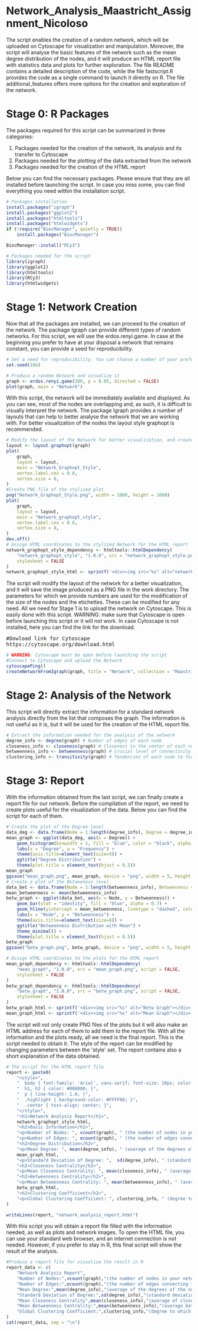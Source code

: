 # Network_Analysis_Maastricht_Assignment_Nicoloso
The script enables the creation of a random network, which will be uploaded on Cytoscape for visualization and manipulation. Moreover, the script will analyse the basic features of the network such as the mean degree distribution of the nodes, and it will produce an HTML report file with statistics data and plots for further exploration. The file README contains a detailed description of the code, while the file fastscript.R provides the code as a single command to launch it directly on R. The file additional_features offers more options for the creation and exploration of the network.

# Stage 0: R Packages
The packages required for this script can be summarized in three categories:

1) Packages needed for the creation of the network, its analysis and its transfer to Cytoscape
2) Packages needed for the plotting of the data extracted from the network
3) Packages needed for the creation of the HTML report

Below you can find the necessary packages. Please ensure that they are all installed before launching the script. In case you miss some, you can find everything you need within the installation script.

```R
# Packages installation
install.packages("igraph")
install.packages("ggplot2")
install.packages("htmltools")
install.packages("htmlwidgets")
if (!require("BiocManager", quietly = TRUE))
    install.packages("BiocManager")

BiocManager::install("RCy3")
```
```R
# Packages needed for the script
library(igraph)
library(ggplot2)
library(htmltools)
library(RCy3)
library(htmlwidgets)
```

# Stage 1: Network Creation
Now that all the packages are installed, we can proceed to the creation of the network. The package Igraph can provide different types of random networks. For this script, we will use the erdos.renyi.game. In case at the beginning you prefer to have at your disposal a network that remains constant, you can provide a seed for reproducibility.
```R
# Set a seed for reproducibility. You can choose a number of your preference
set.seed(106)
```
```R
# Produce a random Network and visualize it
graph <- erdos.renyi.game(200, p = 0.05, directed = FALSE)
plot(graph, main = "Network")
```

With this script, the network will be immediately available and displayed. As you can see, most of the nodes are overlapping and, as such,  it is difficult to visually interpret the network. The package Igraph provides a number of layouts that can help to better analyse the network that we are working with. For better visualization of the nodes the layout style graphopt is recommended.

```R
# Modify the layout of the Network for better visualization, and create file PNG
layout <- layout.graphopt(graph)
plot(
    graph,
    layout = layout,
    main = "Network_Graphopt_Style",
    vertex.label.cex = 0.8,
    vertex.size = 8,
)
#Create PNG file of the stylized plot
png("Network_Graphopt_Style.png", width = 1000, height = 1000)
plot(
    graph,
    layout = layout,
    main = "Network_graphopt_style",
    vertex.label.cex = 0.8,
    vertex.size = 8,
)
dev.off()
# Assign HTML coordinates to the stylized Network for the HTML report
network_graphopt_style_dependency <- htmltools::htmlDependency(
    "network_graphopt_style", "1.0.0", src = "network_graphopt_style.png", script = FALSE,
    stylesheet = FALSE
)
network_graphopt_style_html <- sprintf('<div><img src="%s" alt="network graphopt style"></div>', network_graphopt_style_dependency$src)
```
The script will modify the layout of the network for a better visualization, and it will save the image produced as a PNG file in the work directory. The parameters for which we provide numbers are used for the modification of the size of the nodes and the etichettes. These can be modified for any need. All we need for Stage 1 is to upload the network on Cytoscape. This is easily done with this script. WARNING: make sure that Cytoscape is open before launching this script or it will not work. In case Cytoscape is not installed, here you can find the link for the download.

<pre>
#Dowload link for Cytoscape
https://cytoscape.org/download.html
</pre>

```R
# WARNING: Cytoscape must be open before launching the script
#Connect to Cytoscape and upload the Network
cytoscapePing()
createNetworkFromIgraph(graph, title = "Network", collection = "Maastricht_Assignment")
```

# Stage 2: Analysis of the Network
This script will directly extract the information for a standard network analysis directly from the list that composes the graph. The information is not useful as it is, but it will be used for the creation of the HTML report file.

```R
# Extract the information needed for the analysis of the network
degree_info <- degree(graph) # Number of edges of each node
closeness_info <- closeness(graph) # Closeness to the center of each node
betweenness_info <- betweenness(graph) # Crucial level of connectivity between nodes 
clustering_info <- transitivity(graph) # Tendencies of each node to form a group
```

# Stage 3: Report
With the information obtained from the last script, we can finally create a report file for our network. Before the compilation of the report, we need to create plots useful for the visualization of the data. Below you can find the script for each of them.

```R
# Create the plot of the Degree level
data_deg <- data.frame(Node = 1:length(degree_info), Degree = degree_info)
mean_graph <- ggplot(data_deg, aes(x = Degree)) +
    geom_histogram(binwidth = 1, fill = "blue", color = "black", alpha = 0.7) +
    labs(x = "Degree", y = "Frequency") +
    theme(axis.title=element_text(size=9)) +
    ggtitle("Degree Distribution") +
    theme(plot.title = element_text(hjust = 0.5))
mean_graph  
ggsave("mean_graph.png", mean_graph, device = "png", width = 5, height = 3)
# Create a plot of the Betweeness level
data_bet <- data.frame(Node = 1:length(betweenness_info), Betweenness = betweenness_info)
mean_betweenness <- mean(betweenness_info)
betw_graph <- ggplot(data_bet, aes(x = Node, y = Betweenness)) +
    geom_bar(stat = "identity", fill = "blue", alpha = 0.7) +
    geom_hline(yintercept = mean_betweenness, linetype = "dashed", color = "red", size = 1) +
    labs(x = "Node", y = "Betweenness") +
    theme(axis.title=element_text(size=8)) +
    ggtitle("Betweenness Distribution with Mean") +
    theme_minimal() +
    theme(plot.title = element_text(hjust = 0.5))
betw_graph
ggsave("betw_graph.png", betw_graph, device = "png", width = 5, height = 3)

# Assign HTML coordinates to the plots for the HTML report
mean_graph_dependency <- htmltools::htmlDependency(
    "mean_graph", "1.0.0", src = "mean_graph.png", script = FALSE,
    stylesheet = FALSE
)
betw_graph_dependency <- htmltools::htmlDependency(
    "betw_graph", "1.0.0", src = "betw_graph.png", script = FALSE,
    stylesheet = FALSE
)
betw_graph_html <- sprintf('<div><img src="%s" alt="Betw Graph"></div>', betw_graph_dependency$src)
mean_graph_html <- sprintf('<div><img src="%s" alt="Mean Graph"></div>', mean_graph_dependency$src)
```

The script will not only create PNG files of the plots but it will also make an HTML address for each of them to add them to the report file. With all the information and the plots ready, all we need is the final report. This is the script needed to obtain it. The style of the report can be modified by changing parameters between the 'style' set. The report contains also a short explanation of the data obtained.
```R
# The script for the HTML report file
report <- paste0(
    "<style>",
    "  body { font-family: 'Arial', sans-serif; font-size: 28px; color: #333; }",
    "  h1, h2 { color: #008080; }",
    "  p { line-height: 1.6; }",
    "  .highlight { background-color: #FFFF00; }",
    "  .center { text-align: center; }",
    "</style>",
    "<h1>Network Analysis Report</h1>",
    network_graphopt_style_html,
    "<h2>Basic Information</h2>",
    "<p>Number of Nodes: ", vcount(graph), " (the number of nodes in your network.)</p>",
    "<p>Number of Edges: ", ecount(graph), " (the number of edges connecting the nodes in your network.)</p>",
    "<h2>Degree Distribution</h2>",
    "<p>Mean Degree: ", mean(degree_info), " (average of the degrees of the nodes in the graph. High values = more connected network.)</p>",
    mean_graph_html,
    "<p>Standard Deviation of Degree: ",  sd(degree_info), " (standard deviation of node degrees. High values = heterogeneity in the degree distribution.)</p>",
    "<h2>Closeness Centrality</h2>",
    "<p>Mean Closeness Centrality: ", mean(closeness_info), " (average of closeness centrality values across all Nodes. High values = nodes in the network are closer to each other in terms of the shortest path length.)</p>",
    "<h2>Betweenness Centrality</h2>",
    "<p>Mean Betweenness Centrality: ", mean(betweenness_info), " (average betweenness centrality across all nodes in the graph. High values = nodes in the network have a more crucial role in connecting different parts.)</p>",
    betw_graph_html,
    "<h2>Clustering Coefficient</h2>",
    "<p>Global Clustering Coefficient: ", clustering_info, " (degree to which nodes in a graph tend to cluster together. High values = higher tendency for network in the graph to form clusters or groups)</p>"
)

writeLines(report, "network_analysis_report.html")
```
With this script you will obtain a report file filled with the information needed, as well as plots and network images. To open the HTML file, you can use your standard web browser, and an internet connection is not needed. However, if you prefer to stay in R, this final script will show the result of the analysis.

```R
#Produce a report file for visualize the result in R
report_data <- c(
    "Network Analysis Report",
    "Number of Nodes:",vcount(graph),"(the number of nodes in your network.)",
    "Number of Edges:",ecount(graph),"(the number of edges connecting the nodes in your network.)",
    "Mean Degree:",mean(degree_info),"(average of the degrees of the nodes in the graph. High values = more connected network)",
    "Standard Deviation of Degree:",sd(degree_info),"(standard deviation of node degrees. High values = heterogeneity in the degree distribution.)",
    "Mean Closeness Centrality",mean(closeness_info),"(average of closeness centrality values across all Nodes. High values = Nodes in the network are closer to each other in terms of the shortest path length.)",
    "Mean Betweenness Centrality:",mean(betweenness_info),"(average betweenness centrality across all nodes in the graph. High values = nodes in the network have a more crucial role in connecting different parts.)",
    "Global Clustering Coefficient:",clustering_info,"(degree to which nodes in a graph tend to cluster together. High values = higher tendency for nodes in the network to form clusters or groups)"
)
cat(report_data, sep = "\n")

```

